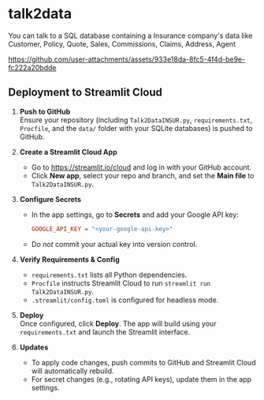 # talk2data
You can talk to a SQL database containing a Insurance company's data like Customer, Policy, Quote, Sales, Commissions, Claims, Address, Agent


https://github.com/user-attachments/assets/933e18da-8fc5-4f4d-be9e-fc222a20bdde

## Deployment to Streamlit Cloud

1. **Push to GitHub**  
   Ensure your repository (including `Talk2DataINSUR.py`, `requirements.txt`, `Procfile`, and the `data/` folder with your SQLite databases) is pushed to GitHub.

2. **Create a Streamlit Cloud App**  
   - Go to https://streamlit.io/cloud and log in with your GitHub account.  
   - Click **New app**, select your repo and branch, and set the **Main file** to `Talk2DataINSUR.py`.

3. **Configure Secrets**  
   - In the app settings, go to **Secrets** and add your Google API key:  
     ```ini
     GOOGLE_API_KEY = "<your-google-api-key>"
     ```
   - Do *not* commit your actual key into version control.

4. **Verify Requirements & Config**  
   - `requirements.txt` lists all Python dependencies.  
   - `Procfile` instructs Streamlit Cloud to run `streamlit run Talk2DataINSUR.py`.  
   - `.streamlit/config.toml` is configured for headless mode.

5. **Deploy**  
   Once configured, click **Deploy**. The app will build using your `requirements.txt` and launch the Streamlit interface.

6. **Updates**  
   - To apply code changes, push commits to GitHub and Streamlit Cloud will automatically rebuild.  
   - For secret changes (e.g., rotating API keys), update them in the app settings.

